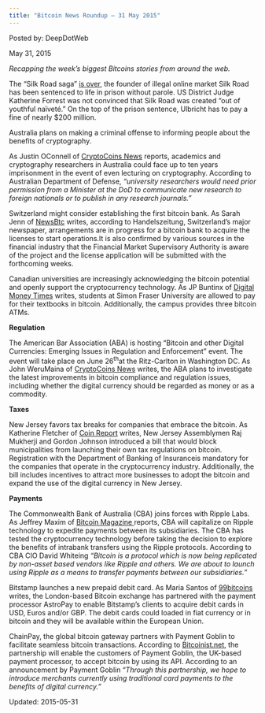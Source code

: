 ```yaml
---
title: "Bitcoin News Roundup – 31 May 2015"
---
```


Posted by: DeepDotWeb 

<span>May 31, 2015</span>



<p><em>Recapping the week&#8217;s biggest Bitcoins stories from around the web. </em></p>
<p>The “Silk Road saga” <a href="/2015/05/30/silk-road-admin-ross-ulbricht-dpr-sentenced-to-life-in-prison/">is over</a>, the founder of illegal online market Silk Road has been sentenced to life in prison without parole. US District Judge Katherine Forrest was not convinced that Silk Road was created “out of youthful naïveté.” On the top of the prison sentence, Ulbricht has to pay a fine of nearly $200 million.</p>
<p>Australia plans on making a criminal offense to informing people about the benefits of cryptography.</p>
<p>As Justin OConnell of <a href="https://www.cryptocoinsnews.com/cryptography-researchers-users-face-jail-time-australia/">CryptoCoins News</a> reports, academics and cryptography researchers in Australia could face up to ten years imprisonment in the event of even lecturing on cryptography. According to Australian Department of Defense, <em>“university researchers would need prior permission from a Minister at the DoD to communicate new research to foreign nationals or to publish in any research journals.”</em></p>
<p>Switzerland might consider establishing the first bitcoin bank. As Sarah Jenn of <a href="http://www.newsbtc.com/2015/05/28/first-ever-bitcoin-bank-to-be-opened-in-switzerland/">NewsBtc</a> writes, according to Handelszeitung, Switzerland’s major newspaper, arrangements are in progress for a bitcoin bank to acquire the licenses to start operations.It is also confirmed by various sources in the financial industry that the Financial Market Supervisory Authority is aware of the project and the license application will be submitted with the forthcoming weeks.</p>
<p>Canadian universities are increasingly acknowledging the bitcoin potential and openly support the cryptocurrency technology. As JP Buntinx of <a href="http://digitalmoneytimes.com/crypto-news/canadian-university-enables-bitcoin-payments-on-campus/">Digital Money Times</a> writes, students at Simon Fraser University are allowed to pay for their textbooks in bitcoin. Additionally, the campus provides three bitcoin ATMs.</p>
<p><strong>Regulation</strong></p>
<p>The American Bar Association (ABA) is hosting “Bitcoin and other Digital Currencies: Emerging Issues in Regulation and Enforcement” event. The event will take place on June 26<sup>th</sup>at the Ritz-Carlton in Washington DC. As John WeruMaina of <a href="https://www.cryptocoinsnews.com/american-bar-association-host-person-event-digital-currency-bitcoin-washington-dc/">CryptoCoins News</a> writes, the ABA plans to investigate the latest improvements in bitcoin compliance and regulation issues, including whether the digital currency should be regarded as money or as a commodity.</p>
<p><strong>Taxes</strong></p>
<p>New Jersey favors tax breaks for companies that embrace the bitcoin. As Katherine Fletcher of <a href="https://coinreport.net/new-jersey-lawmakers-propose-tax-breaks-digital-currency-companies/">Coin Report</a> writes, New Jersey Assemblymen Raj Mukherji and Gordon Johnson introduced a bill that would block municipalities from launching their own tax regulations on bitcoin. Registration with the Department of Banking of Insuranceis mandatory for the companies that operate in the cryptocurrency industry. Additionally, the bill includes incentives to attract more businesses to adopt the bitcoin and expand the use of the digital currency in New Jersey.</p>
<p><strong>Payments</strong></p>
<p>The Commonwealth Bank of Australia (CBA) joins forces with Ripple Labs. As Jeffrey Maxim of <a href="https://bitcoinmagazine.com/20608/commonwealth-bank-australia-launch-ripple-payments-soon/">Bitcoin Magazine </a>reports, CBA will capitalize on Ripple technology to expedite payments between its subsidiaries. The CBA has tested the cryptocurrency technology before taking the decision to explore the benefits of intrabank transfers using the Ripple protocols. According to CBA CIO David Whiteing <em>“Bitcoin is a protocol which is now being replicated by non-asset based vendors like Ripple and others. We are about to launch using Ripple as a means to transfer payments between our subsidiaries.”</em></p>
<p>Bitstamp launches a new prepaid debit card. As Maria Santos of <a href="http://99bitcoins.com/bitstamp-prepaid-bitcoin-debit-card-european-customers/">99bitcoins</a> writes, the London-based Bitcoin exchange has partnered with the payment processor AstroPay to enable Bitstamp’s clients to acquire debit cards in USD, Euros and/or GBP. The debit cards could loaded in fiat currency or in bitcoin and they will be available within the European Union.</p>
<p>ChainPay, the global bitcoin gateway partners with Payment Goblin to facilitate seamless bitcoin transactions. According to <a href="http://insidebitcoins.com/news/chainpay-partners-with-payment-goblin-users-can-accept-bitcoin/32821">Bitcoinist.net</a>, the partnership will enable the customers of Payment Goblin, the UK-based payment processor, to accept bitcoin by using its API. According to an announcement by Payment Goblin “<em>Through this partnership, we hope to introduce merchants currently using traditional card payments to the benefits of digital currency.”</em></p>

Updated: 2015-05-31


